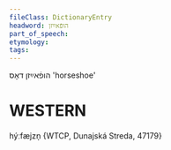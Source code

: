 ```yaml
---
fileClass: DictionaryEntry
headword: הופֿאײַזן
part_of_speech: 
etymology: 
tags: 
---
```

הופֿאײַזן
דאָס
'horseshoe'

WESTERN
========

hýːfæjzn̩ {WTCP, Dunajská Streda, 47179}
